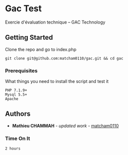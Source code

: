 # Gac Test

Exercie d'évaluation technique – GAC Technology

## Getting Started

Clone the repo and go to index.php

```
git clone git@github.com:matcham0110/gac.git && cd gac
```

### Prerequisites

What things you need to install the script and test it

```
PHP 7.1.9+
Mysql 5.5+
Apache
```

## Authors

* **Mathieu CHAMMAH** - *updated work* - [matcham0110](https://github.com/matcham0110)

### Time On It

```
2 hours
```
